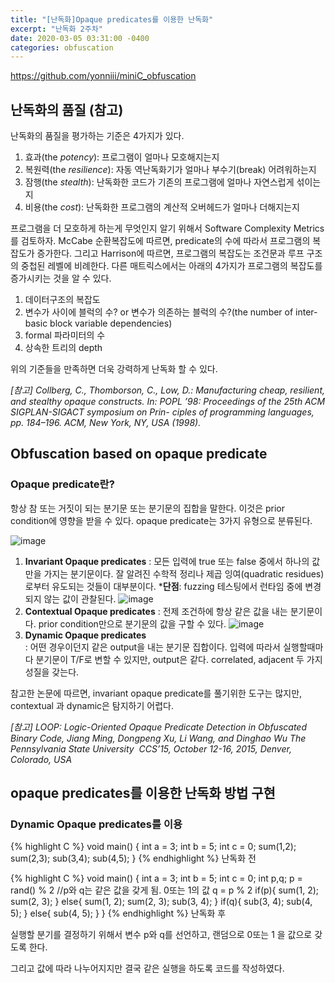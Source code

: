 ```yaml
---
title: "[난독화]Opaque predicates를 이용한 난독화"
excerpt: "난독화 2주차"
date: 2020-03-05 03:31:00 -0400
categories: obfuscation
---
```


https://github.com/yonniii/miniC_obfuscation

## 난독화의 품질 (참고)
난독화의 품질을 평가하는 기준은 4가지가 있다. 
1. 효과(the _potency_): 프로그램이 얼마나 모호해지는지
2. 복원력(the _resilience_): 자동 역난독화기가 얼마나 부수기(break) 어려워하는지
3. 잠행(the _stealth_): 난독화한 코드가 기존의 프로그램에 얼마나 자연스럽게 섞이는지
4. 비용(the _cost_): 난독화한 프로그램의 계산적 오버헤드가 얼마나 더해지는지

프로그램을 더 모호하게 하는게 무엇인지 알기 위해서 Software Complexity Metrics를 검토하자.
McCabe 순환복잡도에 따르면, predicate의 수에 따라서 프로그램의 복잡도가 증가한다. 그리고 Harrison에 따르면, 프로그램의 복잡도는 조건문과 루프 구조의 중첩된 레벨에 비례한다.
다른 매트릭스에서는 아래의 4가지가 프로그램의 복잡도를 증가시키는 것을 알 수 있다.
1. 데이터구조의 복잡도
2. 변수가 사이에 블럭의 수? or 변수가 의존하는 블럭의 수?(the number of inter-basic block variable dependencies)
3. formal 파라미터의 수
4. 상속한 트리의 depth

위의 기준들을 만족하면 더욱 강력하게 난독화 할 수 있다.

_[참고] Collberg, C., Thomborson, C., Low, D.: Manufacturing cheap, resilient, and stealthy opaque constructs. In: POPL ’98: Proceedings of the 25th ACM SIGPLAN-SIGACT symposium on Prin- ciples of programming languages, pp. 184–196. ACM, New York, NY, USA (1998)._


## Obfuscation based on opaque predicate
### Opaque predicate란?
항상 참 또는 거짓이 되는 분기문 또는 분기문의 집합을 말한다. 이것은 prior condition에 영향을 받을 수 있다.
opaque predicate는 3가지 유형으로 분류된다.

![image](https://user-images.githubusercontent.com/33623107/76013114-c846cd00-5f5a-11ea-8db4-51c656d47b15.png)
1. **Invariant Opaque predicates**
    : 모든 입력에 true 또는 false 중에서 하나의 값만을 가지는 분기문이다.
    잘 알려진 수학적 정리나 제곱 잉여(quadratic residues)로부터 유도되는 것들이 대부분이다.
     ***단점**: fuzzing 테스팅에서 런타임 중에 변경되지 않는 값이 관찰된다.
![image](https://user-images.githubusercontent.com/33623107/76013519-5753e500-5f5b-11ea-80d0-80f261ad18de.png)
2. **Contextual Opaque predicates**
    : 전제 조건하에 항상 같은 값을 내는 분기문이다. prior condition만으로 분기문의 값을 구할 수 있다.
![image](https://user-images.githubusercontent.com/33623107/76015050-f548af00-5f5d-11ea-8084-ed9d53ce3def.png)
3. **Dynamic Opaque predicates**    
    : 어떤 경우이던지 같은 output을 내는 분기문 집합이다.
    입력에 따라서 실행할때마다 분기문이 T/F로 변할 수 있지만, output은 같다.
    correlated, adjacent 두 가지 성질을 갖는다.

참고한 논문에 따르면, invariant opaque predicate를 풀기위한 도구는 많지만, contextual 과 dynamic은 탐지하기 어렵다.

_[참고] LOOP: Logic-Oriented Opaque Predicate Detection in Obfuscated Binary Code, Jiang Ming, Dongpeng Xu, Li Wang, and Dinghao Wu The Pennsylvania State University  CCS’15, October 12-16, 2015, Denver, Colorado, USA_


## opaque predicates를 이용한 난독화 방법 구현

### **Dynamic Opaque predicates를 이용**

{% highlight C %}
void main() {
    int a = 3;
    int b = 5;
    int c = 0;
    sum(1,2);
    sum(2,3);
    sub(3,4);
    sub(4,5);
}
{% endhighlight %}
난독화 전

{% highlight C %}
void main()
{
	int a = 3;
	int b = 5;
	int c = 0;
	int p,q;
	p = rand() % 2 //p와 q는 같은 값을 갖게 됨. 0또는 1의 값
	q = p % 2
	if(p){
		sum(1, 2);
		sum(2, 3);
	} else{ 
		sum(1, 2);
		sum(2, 3);
		sub(3, 4);
	}
	if(q){
		sub(3, 4);
		sub(4, 5);
	} else{ 
		sub(4, 5);
	}
}
{% endhighlight %}
난독화 후

실행할 분기를 결정하기 위해서 변수 p와 q를 선언하고, 랜덤으로 0또는 1 을 값으로 갖도록 한다.

그리고 값에 따라 나누어지지만 결국 같은 실행을 하도록 코드를 작성하였다.
